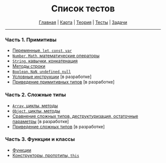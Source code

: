 <div align="center">

# Список тестов

[Главная](https://github.com/dollaween/junior-roadmap/)
|
[Карта](/roadmap/README.md)
|
[Теория](/theory/README.md)
|
[Тесты](/tests/README.md)
|
[Задачи](/tasks/README.md)

</div>

---

### Часть 1. Примитивы
* [Переменные, `let`, `const`, `var`](./variables.md)
* [`Number`, `Math`, математические операторы](./numbers.md)
* [`String`, кавычки, конкатенация](./string.md)
* [Методы строки](./string-methods.md)
* [`Boolean`, `NaN`, `undefined`, `null`](./boolean-nan-undefined-null.md)
* [Условные инструкции](./condition.md) [в разработке]
* [Приведение примитивных типов](./primitive-type-coercion.md) [в разработке]

### Часть 2. Сложные типы
* [`Array`, циклы, методы](./array.md)
* [`Object`, циклы, методы](./object.md)
* [Сравнение сложных типов, деструктуризация, остаточные параметры](./type-comparison.md) [в разработке]
* [Приведение сложных типов](./object-type-coercion.md) [в разработке]

### Часть 3. Функции и классы
* [Функции](./function.md)
* [Конструкторы, прототипы, `this`](./constructor.md)
